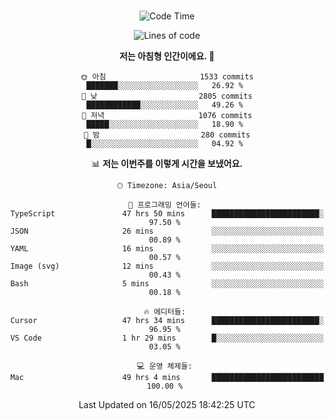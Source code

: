 <div align="center">

<br />

 <!--START_SECTION:waka-->
![Code Time](http://img.shields.io/badge/Code%20Time-4%2C615%20hrs%2035%20mins-blue)

![Lines of code](https://img.shields.io/badge/%EC%A0%80%EB%8A%94%20%EC%97%AC%ED%83%9C%EA%B9%8C%EC%A7%80%20-3.4%20million%20%EC%A4%84%EC%9D%98%20%EC%BD%94%EB%93%9C%EB%A5%BC%20%EC%9E%91%EC%84%B1%ED%96%88%EC%96%B4%EC%9A%94.-blue)

**저는 아침형 인간이에요. 🐤** 

```text
🌞 아침                     1533 commits        ███████░░░░░░░░░░░░░░░░░░   26.92 % 
🌆 낮　                     2805 commits        ████████████░░░░░░░░░░░░░   49.26 % 
🌃 저녁                     1076 commits        █████░░░░░░░░░░░░░░░░░░░░   18.90 % 
🌙 밤　                     280 commits         █░░░░░░░░░░░░░░░░░░░░░░░░   04.92 % 
```


📊 **저는 이번주를 이렇게 시간을 보냈어요.** 

```text
🕑︎ Timezone: Asia/Seoul

💬 프로그래밍 언어들: 
TypeScript               47 hrs 50 mins      ████████████████████████░   97.50 % 
JSON                     26 mins             ░░░░░░░░░░░░░░░░░░░░░░░░░   00.89 % 
YAML                     16 mins             ░░░░░░░░░░░░░░░░░░░░░░░░░   00.57 % 
Image (svg)              12 mins             ░░░░░░░░░░░░░░░░░░░░░░░░░   00.43 % 
Bash                     5 mins              ░░░░░░░░░░░░░░░░░░░░░░░░░   00.18 % 

🔥 에디터들: 
Cursor                   47 hrs 34 mins      ████████████████████████░   96.95 % 
VS Code                  1 hr 29 mins        █░░░░░░░░░░░░░░░░░░░░░░░░   03.05 % 

💻 운영 체제들: 
Mac                      49 hrs 4 mins       █████████████████████████   100.00 % 
```


 Last Updated on 16/05/2025 18:42:25 UTC
<!--END_SECTION:waka-->

</div>
